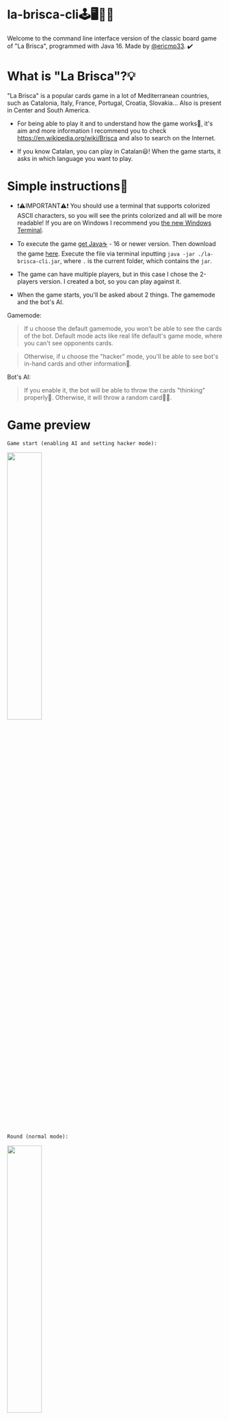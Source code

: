 # la-brisca-cli🕹️🖥️👨‍💻
Welcome to the command line interface version of the classic board game of "La Brisca", programmed with Java 16. Made by <a href="https://github.com/ericmp33">@ericmp33</a>. ✔️

# What is "La Brisca"?💡
"La Brisca" is a popular cards game in a lot of Mediterranean countries, such as Catalonia, Italy, France, Portugal, Croatia, Slovakia... Also is present in Center and South America.

- For being able to play it and to understand how the game works🤔, it's aim and more information I recommend you to check https://en.wikipedia.org/wiki/Brisca and also to search on the Internet.

- If you know Catalan, you can play in Catalan😃! When the game starts, it asks in which language you want to play.

# Simple instructions📄
- ❗⚠️IMPORTANT⚠️❗ You should use a terminal that supports colorized ASCII characters, so you will see the prints colorized and all will be more readable! If you are on Windows I recommend you <a href="https://www.microsoft.com/en-us/p/windows-terminal/9n0dx20hk701" target="_blank">the new Windows Terminal</a>.

- To execute the game <a href="https://adoptium.net/?variant=openjdk16&jvmVariant=hotspot">get Java☕</a> - 16 or newer version. Then download the game <a href="https://github.com/ericmp33/la-brisca-cli/raw/main/out/artifacts/la_brisca_cli_jar/la-brisca-cli.jar">here</a>. Execute the file via terminal inputting `java -jar ./la-brisca-cli.jar`, where `.` is the current folder, which contains the `jar`.

- The game can have multiple players, but in this case I chose the 2-players version. I created a bot, so you can play against it.

- When the game starts, you'll be asked about 2 things. The gamemode and the bot's AI.

Gamemode:
> If u choose the default gamemode, you won't be able to see the cards of the bot. Default mode acts like real life default's game mode, where you can't see opponents cards.

> Otherwise, if u choose the "hacker" mode, you'll be able to see bot's in-hand cards and other information👀.

Bot's AI:

> If you enable it, the bot will be able to throw the cards "thinking" properly🧠. Otherwise, it will throw a random card🤖🤪.

# Game preview
```
Game start (enabling AI and setting hacker mode):
```
<img src="https://user-images.githubusercontent.com/60661635/132427228-faf6387e-574b-4f8c-9874-7c088422d441.png" width="40%" height="40%"><br><br>

```
Round (normal mode):
```

<img src="https://user-images.githubusercontent.com/60661635/132427126-da388131-94f6-412b-b8e6-176c776c9f7f.png" width="40%" height="40%"><br><br>

```
Round (hacker mode):
```
<img src="https://user-images.githubusercontent.com/60661635/132427304-8127dcd5-4867-46d1-a5e3-8d2974701f97.png" width="40%" height="40%"><br><br>

```
AI changing last card (7 of trump):
```
<img src="https://user-images.githubusercontent.com/60661635/132427336-240f3bbf-f04c-4c5c-983f-3f25a62ca27c.png" width="40%" height="40%"><br><br>
